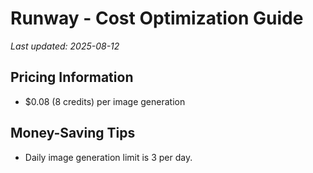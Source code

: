 # Runway - Cost Optimization Guide

*Last updated: 2025-08-12*

## Pricing Information

- $0.08 (8 credits) per image generation

## Money-Saving Tips

- Daily image generation limit is 3 per day.

